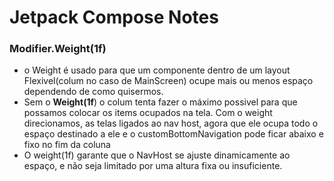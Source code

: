 # Jetpack Compose Notes

### Modifier.Weight(1f)

- o Weight é usado para que um componente dentro de um layout Flexivel(colum no caso de MainScreen)
  ocupe mais ou menos espaço dependendo de como quisermos.
- Sem o **Weight(1f**) o colum tenta fazer o máximo possivel para que possamos colocar os items
  ocupados na tela. Com o weight direcionamos, as telas ligados ao nav host, agora que ele ocupa
  todo o espaço destinado a ele e o customBottomNavigation pode ficar abaixo e fixo no fim da coluna
- O weight(1f) garante que o NavHost se ajuste dinamicamente ao espaço, e não seja limitado por uma
  altura fixa ou insuficiente.
